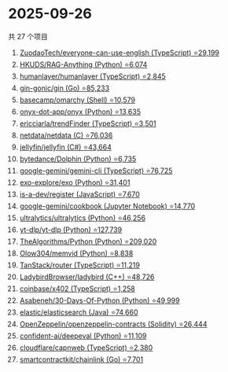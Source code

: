 # 2025-09-26

共 27 个项目

<!-- BEGIN GITHUB -->
<!-- 最后更新时间 2025-09-26 20:17:18 +0800 -->
1. [ZuodaoTech/everyone-can-use-english (TypeScript) ⭐29,199](https://github.com/ZuodaoTech/everyone-can-use-english)
1. [HKUDS/RAG-Anything (Python) ⭐6,074](https://github.com/HKUDS/RAG-Anything)
1. [humanlayer/humanlayer (TypeScript) ⭐2,845](https://github.com/humanlayer/humanlayer)
1. [gin-gonic/gin (Go) ⭐85,233](https://github.com/gin-gonic/gin)
1. [basecamp/omarchy (Shell) ⭐10,579](https://github.com/basecamp/omarchy)
1. [onyx-dot-app/onyx (Python) ⭐13,635](https://github.com/onyx-dot-app/onyx)
1. [ericciarla/trendFinder (TypeScript) ⭐3,501](https://github.com/ericciarla/trendFinder)
1. [netdata/netdata (C) ⭐76,036](https://github.com/netdata/netdata)
1. [jellyfin/jellyfin (C#) ⭐43,664](https://github.com/jellyfin/jellyfin)
1. [bytedance/Dolphin (Python) ⭐6,735](https://github.com/bytedance/Dolphin)
1. [google-gemini/gemini-cli (TypeScript) ⭐76,725](https://github.com/google-gemini/gemini-cli)
1. [exo-explore/exo (Python) ⭐31,401](https://github.com/exo-explore/exo)
1. [is-a-dev/register (JavaScript) ⭐7,670](https://github.com/is-a-dev/register)
1. [google-gemini/cookbook (Jupyter Notebook) ⭐14,770](https://github.com/google-gemini/cookbook)
1. [ultralytics/ultralytics (Python) ⭐46,256](https://github.com/ultralytics/ultralytics)
1. [yt-dlp/yt-dlp (Python) ⭐127,739](https://github.com/yt-dlp/yt-dlp)
1. [TheAlgorithms/Python (Python) ⭐209,020](https://github.com/TheAlgorithms/Python)
1. [Olow304/memvid (Python) ⭐8,838](https://github.com/Olow304/memvid)
1. [TanStack/router (TypeScript) ⭐11,219](https://github.com/TanStack/router)
1. [LadybirdBrowser/ladybird (C++) ⭐48,726](https://github.com/LadybirdBrowser/ladybird)
1. [coinbase/x402 (TypeScript) ⭐1,258](https://github.com/coinbase/x402)
1. [Asabeneh/30-Days-Of-Python (Python) ⭐49,999](https://github.com/Asabeneh/30-Days-Of-Python)
1. [elastic/elasticsearch (Java) ⭐74,660](https://github.com/elastic/elasticsearch)
1. [OpenZeppelin/openzeppelin-contracts (Solidity) ⭐26,444](https://github.com/OpenZeppelin/openzeppelin-contracts)
1. [confident-ai/deepeval (Python) ⭐11,109](https://github.com/confident-ai/deepeval)
1. [cloudflare/capnweb (TypeScript) ⭐2,380](https://github.com/cloudflare/capnweb)
1. [smartcontractkit/chainlink (Go) ⭐7,701](https://github.com/smartcontractkit/chainlink)
<!-- END GITHUB -->